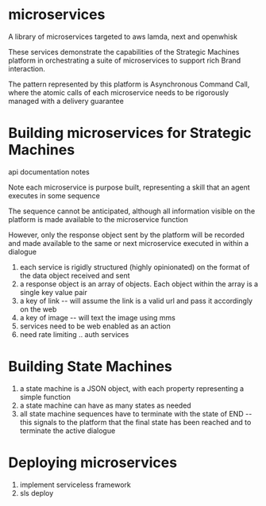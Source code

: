# microservices

A library of microservices targeted to aws lamda, next and openwhisk

These services demonstrate the capabilities of the Strategic Machines platform in orchestrating a suite of microservices to support rich Brand interaction.

The pattern represented by this platform is Asynchronous Command Call, where the atomic calls of each microservice needs to be rigorously managed with a delivery guarantee

# Building microservices for Strategic Machines
api documentation notes

Note each microservice is purpose built, representing a skill that an agent executes in some sequence

The sequence cannot be anticipated, although all information visible on the platform is made available to the microservice function

However, only the response object sent by the platform will be recorded and made available to the same or next microservice executed in within a dialogue

1. each service is rigidly structured (highly opinionated) on the format of the data object received and sent
2. a response object is an array of objects. Each object within the array is a single key value pair
3. a key of link -- will assume the link is a valid url and pass it accordingly on the web
4. a key of image -- will text the image using mms
5. services need to be web enabled as an action
6. need rate limiting .. auth services 

# Building State Machines
1. a state machine is a JSON object, with each property representing a simple function
2. a state machine can have as many states as needed
3. all state machine sequences have to terminate with the state of END  -- this signals to the platform that the final state has been reached and to terminate the active dialogue

# Deploying microservices

1. implement serviceless framework
2. sls deploy
